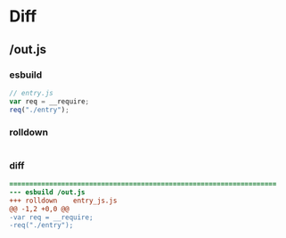 # Diff
## /out.js
### esbuild
```js
// entry.js
var req = __require;
req("./entry");
```
### rolldown
```js


```
### diff
```diff
===================================================================
--- esbuild	/out.js
+++ rolldown	entry_js.js
@@ -1,2 +0,0 @@
-var req = __require;
-req("./entry");

```